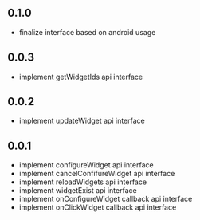 
## 0.1.0

* finalize interface based on android usage

## 0.0.3

* implement getWidgetIds api interface

## 0.0.2

* implement updateWidget api interface

## 0.0.1

* implement configureWidget api interface
* implement cancelConfifureWidget api interface
* implement reloadWidgets api interface
* implement widgetExist api interface
* implement onConfigureWidget callback api interface
* implement onClickWidget callback api interface
